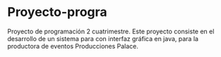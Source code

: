 # Proyecto-progra
Proyecto de programación 2 cuatrimestre. Este proyecto consiste en el desarrollo de un sistema para con interfaz gráfica en java, para la productora de eventos Producciones Palace.
